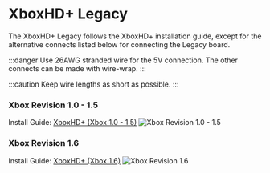# XboxHD+ Legacy
The XboxHD+ Legacy follows the XboxHD+ installation guide, except for the alternative connects listed below for connecting the Legacy board.

:::danger
Use 26AWG stranded wire for the 5V connection. The other connects can be made with wire-wrap.
:::

:::caution
Keep wire lengths as short as possible.
:::

### Xbox Revision 1.0 - 1.5
Install Guide: [XboxHD+ (Xbox 1.0 - 1.5)](/xbox-hdmi/installation/xboxhd-1-0)
![Xbox Revision 1.0 - 1.5](./images/legacy_install_1_0.png)

### Xbox Revision 1.6
Install Guide: [XboxHD+ (Xbox 1.6)](/xbox-hdmi/installation/xboxhd-1-6)
![Xbox Revision 1.6](./images/legacy_install_1_6.png)

